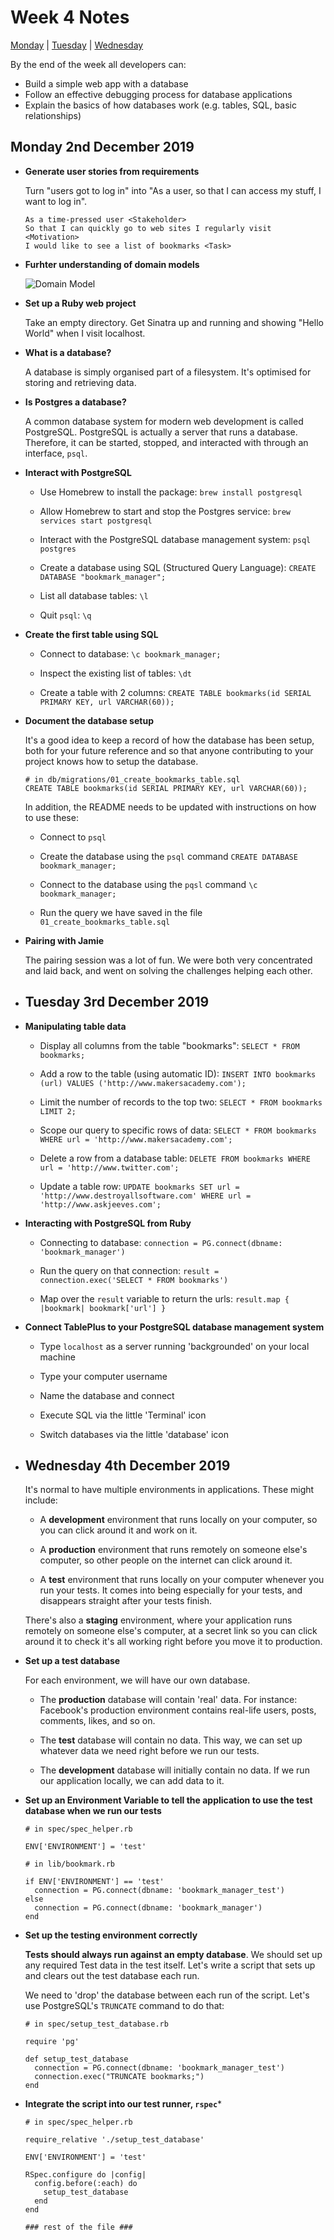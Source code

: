 # Week 4 Notes

[Monday](#monday-2nd-december-2019) | [Tuesday](#tuesday-3rd-december-2019) | [Wednesday](#wednesday-4th-december-2019)

By the end of the week all developers can:

- Build a simple web app with a database
- Follow an effective debugging process for database applications
- Explain the basics of how databases work (e.g. tables, SQL, basic relationships)

## Monday 2nd December 2019

- **Generate user stories from requirements**

  Turn "users got to log in" into "As a user, so that I can access my stuff, I want to log in".

  ```
  As a time-pressed user <Stakeholder>
  So that I can quickly go to web sites I regularly visit <Motivation>
  I would like to see a list of bookmarks <Task>
  ```

- **Furhter understanding of domain models**

  ![Domain Model](./img/domain_model.png)
  
- **Set up a Ruby web project**

  Take an empty directory. Get Sinatra up and running and showing "Hello World" when I visit localhost.
  
- **What is a database?**

  A database is simply organised part of a filesystem. It's optimised for storing and retrieving data.
  
- **Is Postgres a database?**

  A common database system for modern web development is called PostgreSQL. PostgreSQL is actually a server that runs a database. Therefore, it can be started, stopped, and interacted with through an interface, ```psql```.
  
- **Interact with PostgreSQL**

  - Use Homebrew to install the package: ```brew install postgresql```
  
  - Allow Homebrew to start and stop the Postgres service: ```brew services start postgresql```
  
  - Interact with the PostgreSQL database management system: ```psql postgres```
  
  - Create a database using SQL (Structured Query Language): ```CREATE DATABASE "bookmark_manager";```
  
  - List all database tables: ```\l```
  
  - Quit ```psql```: ```\q```

- **Create the first table using SQL**

  - Connect to database: ```\c bookmark_manager;```
  
  - Inspect the existing list of tables: ```\dt```
  
  - Create a table with 2 columns: ```CREATE TABLE bookmarks(id SERIAL PRIMARY KEY, url VARCHAR(60));```
  
- **Document the database setup**

  It's a good idea to keep a record of how the database has been setup, both for your future reference and so that anyone contributing to your project knows how to setup the database.

  ```
  # in db/migrations/01_create_bookmarks_table.sql
  CREATE TABLE bookmarks(id SERIAL PRIMARY KEY, url VARCHAR(60));
  ```

  In addition, the README needs to be updated with instructions on how to use these:
  
    - Connect to ```psql```
    
    - Create the database using the ```psql``` command ```CREATE DATABASE bookmark_manager;```
    
    - Connect to the database using the ```pqsl``` command ```\c bookmark_manager;```
    
    - Run the query we have saved in the file ```01_create_bookmarks_table.sql```

- **Pairing with Jamie**

  The pairing session was a lot of fun. We were both very concentrated and laid back, and went on solving the challenges helping each other.

- ## Tuesday 3rd December 2019

- **Manipulating table data**

  - Display all columns from the table "bookmarks": ```SELECT * FROM bookmarks;```
  
  - Add a row to the table (using automatic ID): ```INSERT INTO bookmarks (url) VALUES ('http://www.makersacademy.com');```
  
  - Limit the number of records to the top two: ```SELECT * FROM bookmarks LIMIT 2;```
  
  - Scope our query to specific rows of data: ```SELECT * FROM bookmarks WHERE url = 'http://www.makersacademy.com';```
  
  - Delete a row from a database table: ```DELETE FROM bookmarks WHERE url = 'http://www.twitter.com';```
  
  - Update a table row: ```UPDATE bookmarks SET url = 'http://www.destroyallsoftware.com' WHERE url = 'http://www.askjeeves.com';```
  
- **Interacting with PostgreSQL from Ruby**

  - Connecting to database: ```connection = PG.connect(dbname: 'bookmark_manager')```
  
  - Run the query on that connection: ```result = connection.exec('SELECT * FROM bookmarks')```
  
  - Map over the ```result``` variable to return the urls: ```result.map { |bookmark| bookmark['url'] }```
  
- **Connect TablePlus to your PostgreSQL database management system**

  - Type ```localhost``` as a server running 'backgrounded' on your local machine
  
  - Type your computer username
  
  - Name the database and connect
  
  - Execute SQL via the little 'Terminal' icon
  
  - Switch databases via the little 'database' icon
  
- ## Wednesday 4th December 2019

  It's normal to have multiple environments in applications. These might include:

    - A **development** environment that runs locally on your computer, so you can click around it and work on it.
    
    - A **production** environment that runs remotely on someone else's computer, so other people on the internet can click around it.
    
    - A **test** environment that runs locally on your computer whenever you run your tests. It comes into being especially for your tests, and disappears straight after your tests finish.
    
   There's also a **staging** environment, where your application runs remotely on someone else's computer, at a secret link so you can click around it to check it's all working right before you move it to production.
   
- **Set up a test database**

  For each environment, we will have our own database.

    - The **production** database will contain 'real' data. For instance: Facebook's production environment contains real-life users, posts, comments, likes, and so on.
    
    - The **test** database will contain no data. This way, we can set up whatever data we need right before we run our tests.
    
    - The **development** database will initially contain no data. If we run our application locally, we can add data to it.
    
- **Set up an Environment Variable to tell the application to use the test database when we run our tests**

  ```
  # in spec/spec_helper.rb

  ENV['ENVIRONMENT'] = 'test'
  ```

  ```
  # in lib/bookmark.rb

  if ENV['ENVIRONMENT'] == 'test'
    connection = PG.connect(dbname: 'bookmark_manager_test')
  else
    connection = PG.connect(dbname: 'bookmark_manager')
  end
  ```
  
- **Set up the testing environment correctly**
  
  **Tests should always run against an empty database**. We should set up any required Test data in the test itself. Let's write a script that sets up and clears out the test database each run.

  We need to 'drop' the database between each run of the script. Let's use PostgreSQL's ```TRUNCATE``` command to do that:
  
  ```
  # in spec/setup_test_database.rb

  require 'pg'

  def setup_test_database
    connection = PG.connect(dbname: 'bookmark_manager_test')
    connection.exec("TRUNCATE bookmarks;")
  end
  ```
  
- **Integrate the script into our test runner, ```rspec```***    

  ```
  # in spec/spec_helper.rb

  require_relative './setup_test_database'

  ENV['ENVIRONMENT'] = 'test'

  RSpec.configure do |config|
    config.before(:each) do
      setup_test_database
    end
  end

  ### rest of the file ###
  ```
  
